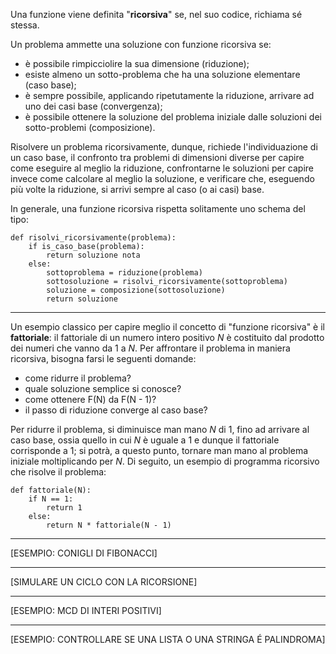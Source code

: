 Una funzione viene definita "**ricorsiva**" se, nel suo codice, richiama sé stessa.

Un problema ammette una soluzione con funzione ricorsiva se:
- è possibile rimpicciolire la sua dimensione (riduzione);
- esiste almeno un sotto-problema che ha una soluzione elementare (caso base);
- è sempre possibile, applicando ripetutamente la riduzione, arrivare ad uno dei casi base (convergenza);
- è possibile ottenere la soluzione del problema iniziale dalle soluzioni dei sotto-problemi (composizione).

Risolvere un problema ricorsivamente, dunque, richiede l'individuazione di un caso base, il confronto tra problemi di dimensioni diverse per capire come eseguire al meglio la riduzione, confrontarne le soluzioni per capire invece come calcolare al meglio la soluzione, e verificare che, eseguendo più volte la riduzione, si arrivi sempre al caso (o ai casi) base.

In generale, una funzione ricorsiva rispetta solitamente uno schema del tipo:
```
def risolvi_ricorsivamente(problema):
	if is_caso_base(problema):
		return soluzione nota
	else:
		sottoproblema = riduzione(problema)
		sottosoluzione = risolvi_ricorsivamente(sottoproblema)
		soluzione = composizione(sottosoluzione)
		return soluzione
```
___
Un esempio classico per capire meglio il concetto di "funzione ricorsiva" è il **fattoriale**: il fattoriale di un numero intero positivo *N* è costituito dal prodotto dei numeri che vanno da 1 a *N*. Per affrontare il problema in maniera ricorsiva, bisogna farsi le seguenti domande: 
- come ridurre il problema?
- quale soluzione semplice si conosce?
- come ottenere F(N) da F(N - 1)?
- il passo di riduzione converge al caso base? 

Per ridurre il problema, si diminuisce man mano *N* di 1, fino ad arrivare al caso base, ossia quello in cui *N* è uguale a 1 e dunque il fattoriale corrisponde a 1; si potrà, a questo punto, tornare man mano al problema iniziale moltiplicando per *N*. Di seguito, un esempio di programma ricorsivo che risolve il problema:
```
def fattoriale(N):
	if N == 1:
		return 1
	else:
		return N * fattoriale(N - 1)
```
___
[ESEMPIO: CONIGLI DI FIBONACCI]
___
[SIMULARE UN CICLO CON LA RICORSIONE]
___
[ESEMPIO: MCD DI INTERI POSITIVI]
___
[ESEMPIO: CONTROLLARE SE UNA LISTA O UNA STRINGA É PALINDROMA]